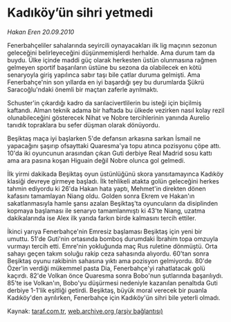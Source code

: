 # Kadıköy’ün sihri yetmedi

*Hakan Eren 20.09.2010*

<div class="yazi"><p>Fenerbahçeliler sahalarında seyircili oynayacakları ilk lig maçının sezonun geleceğini belirleyeceğini düşünmemişlerdi herhalde. Ama durum tam da buydu. Ülke içinde maddi güç olarak herkesten üstün olunmasına rağmen gelmeyen sportif başarıların üstüne bu sezona da olabilecek en kötü senaryoyla giriş yapılınca sabır taşı bile çatlar duruma gelmişti. Ama Fenerbahçe'nin son yıllarda en iyi başardığı şey bu durumlarda Şükrü Saracoğlu'ndaki önemli bir maçtan zaferle ayrılmaktı.</p>
<p>Schuster'in çıkardığı kadro da sarılacivertlilerin bu isteği için biçilmiş kaftandı. Alman teknik adama bir haftada bu ülkede vezirken nasıl kolay rezil olunabileceğini gösterecek Nihat ve Nobre tercihlerinin yanında Aurelio tanıdık topraklara bu sefer düşman olarak dönüyordu.</p>
<p>Beşiktaş maça iyi başlarken 5'de defansın arkasına sarkan İsmail ne yapacağını şaşırıp ofsayttaki Quaresma'ya topu atınca pozisyonu çöpe attı. 10'da iki oyuncunun arasından çıkan Guti derbiye Real Madrid sosu kattı ama ara pasına koşan Higuain değil Nobre olunca gol gelmedi.</p>
<p>İlk yirmi dakikada Beşiktaş oyun üstünlüğünü skora yansıtamayınca Kadıköy klasiği devreye girmeye başladı. İlk tehlikeli atakta golün geleceğini herkes tahmin ediyordu ki 26'da Hakan hata yaptı, Mehmet'in direkten dönen kafasını tamamlayan Niang oldu. Golden sonra Ekrem ve Hakan'ın sakatlanmasıyla hamle şansı azalan Beşiktaş'ta oyuncuların da disiplinden kopmaya başlaması ile senaryo tamamlanmıştı ki 43'te Niang, uzatma dakikalarında ise Alex ilk yarıda farkın birde kalmasını tercih ettiler.</p>
<p>İkinci yarıya Fenerbahçe'nin Emresiz başlaması Beşiktaş için yeni bir umuttu. 51'de Guti'nin ortasında bomboş durumdaki İbrahim topa omzuyla vurmayı tercih etti. Emre'nin yokluğunda maç Rus ruletine dönmüştü. Orta sahayı geçen takım soluğu rakip ceza sahasında alıyordu. 60'tan sonra Beşiktaş oyunu rakibinin sahasına yıktı ama pozisyon gelmiyordu. 80'de Özer'in verdiği mükemmel pasta Dia, Fenerbahçe'yi rahatlatacak golü kaçırdı. 82'de Volkan önce Quaresma sonra Bobo'nun şutlarında başarılıydı. 85'te ise Volkan'ın, Bobo'yu düşürmesi nedeniyle kazanılan penaltıda Guti derbiye 1-1'lik eşitliği getirdi. Beşiktaş, büyük moral verecek bir puanla Kadıköy'den ayrılırken, Fenerbahçe için Kadıköy'ün sihri bile yeterli olmadı.</p></div>

Kaynak: [taraf.com.tr](http://www.taraf.com.tr:80/hakan-eren/makale-kadikoy-un-sihri-yetmedi.htm), [web.archive.org (arşiv bağlantısı)](http://web.archive.org/web/20101010072333/http://www.taraf.com.tr:80/hakan-eren/makale-kadikoy-un-sihri-yetmedi.htm)

